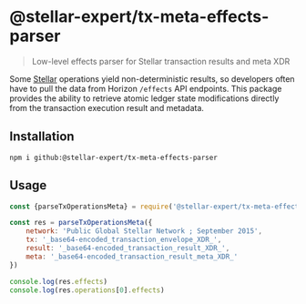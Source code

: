 # @stellar-expert/tx-meta-effects-parser

> Low-level effects parser for Stellar transaction results and meta XDR

Some [Stellar](https://stellar.org) operations yield non-deterministic results,
so developers often have to pull the data from Horizon `/effects` API endpoints.
This package provides the ability to retrieve atomic ledger state modifications
directly from the transaction execution result and metadata.

## Installation

```
npm i github:@stellar-expert/tx-meta-effects-parser
```

## Usage

```js
const {parseTxOperationsMeta} = require('@stellar-expert/tx-meta-effects-parser')

const res = parseTxOperationsMeta({
    network: 'Public Global Stellar Network ; September 2015',
    tx: '_base64-encoded_transaction_envelope_XDR_',
    result: '_base64-encoded_transaction_result_XDR_',
    meta: '_base64-encoded_transaction_result_meta_XDR_'
})

console.log(res.effects)
console.log(res.operations[0].effects)
```
